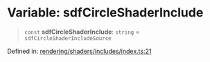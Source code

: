 # Variable: sdfCircleShaderInclude

> `const` **sdfCircleShaderInclude**: `string` = `sdfCircleShaderIncludeSource`

Defined in: [rendering/shaders/includes/index.ts:21](https://github.com/Forge-Game-Engine/Forge/blob/7b95769650b59c5ba12aa490e41717344ca6bf1e/src/rendering/shaders/includes/index.ts#L21)
